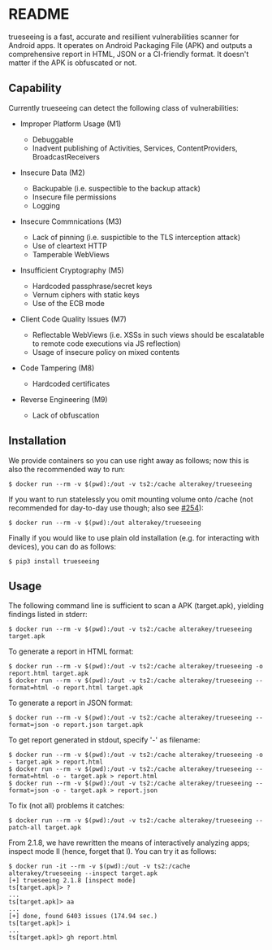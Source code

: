 # README

trueseeing is a fast, accurate and resillient vulnerabilities scanner for Android apps.  It operates on Android Packaging File (APK) and outputs a comprehensive report in HTML, JSON or a CI-friendly format.  It doesn't matter if the APK is obfuscated or not.

## Capability

Currently trueseeing can detect the following class of vulnerabilities:

  * Improper Platform Usage (M1)

	* Debuggable
	* Inadvent publishing of Activities, Services, ContentProviders, BroadcastReceivers

  * Insecure Data (M2)

	* Backupable (i.e. suspectible to the backup attack)
	* Insecure file permissions
	* Logging

  * Insecure Commnications (M3)

	* Lack of pinning (i.e. suspictible to the TLS interception attack)
	* Use of cleartext HTTP
	* Tamperable WebViews

  * Insufficient Cryptography (M5)

	* Hardcoded passphrase/secret keys
	* Vernum ciphers with static keys
	* Use of the ECB mode

  * Client Code Quality Issues (M7)

	* Reflectable WebViews (i.e. XSSs in such views should be escalatable to remote code executions via JS reflection)
	* Usage of insecure policy on mixed contents

  * Code Tampering (M8)

	* Hardcoded certificates

  * Reverse Engineering (M9)

	* Lack of obfuscation

## Installation

We provide containers so you can use right away as follows; now this is also the recommended way to run:

	$ docker run --rm -v $(pwd):/out -v ts2:/cache alterakey/trueseeing

If you want to run statelessly you omit mounting volume onto /cache (not recommended for day-to-day use though; also see [#254](https://github.com/alterakey/trueseeing/issues/254)):

	$ docker run --rm -v $(pwd):/out alterakey/trueseeing

Finally if you would like to use plain old installation (e.g. for interacting with devices), you can do as follows:

	$ pip3 install trueseeing

## Usage

The following command line is sufficient to scan a APK (target.apk), yielding findings listed in stderr:

	$ docker run --rm -v $(pwd):/out -v ts2:/cache alterakey/trueseeing target.apk

To generate a report in HTML format:

	$ docker run --rm -v $(pwd):/out -v ts2:/cache alterakey/trueseeing -o report.html target.apk
	$ docker run --rm -v $(pwd):/out -v ts2:/cache alterakey/trueseeing --format=html -o report.html target.apk

To generate a report in JSON format:

	$ docker run --rm -v $(pwd):/out -v ts2:/cache alterakey/trueseeing --format=json -o report.json target.apk

To get report generated in stdout, specify '-' as filename:

	$ docker run --rm -v $(pwd):/out -v ts2:/cache alterakey/trueseeing -o - target.apk > report.html
	$ docker run --rm -v $(pwd):/out -v ts2:/cache alterakey/trueseeing --format=html -o - target.apk > report.html
	$ docker run --rm -v $(pwd):/out -v ts2:/cache alterakey/trueseeing --format=json -o - target.apk > report.json

To fix (not all) problems it catches:

	$ docker run --rm -v $(pwd):/out -v ts2:/cache alterakey/trueseeing --patch-all target.apk

From 2.1.8, we have rewritten the means of interactively analyzing apps; inspect mode II (hence, forget that I). You can try it as follows:

	$ docker run -it --rm -v $(pwd):/out -v ts2:/cache alterakey/trueseeing --inspect target.apk
	[+] trueseeing 2.1.8 [inspect mode]
	ts[target.apk]> ?
	...
	ts[target.apk]> aa
	...
	[+] done, found 6403 issues (174.94 sec.)
	ts[target.apk]> i
	...
	ts[target.apk]> gh report.html
